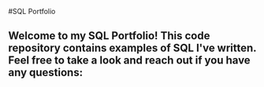 #SQL Portfolio

## Welcome to my SQL Portfolio! This code repository contains examples of SQL I've written. Feel free to take a look and reach out if you have any questions: 
